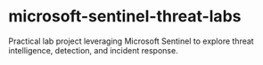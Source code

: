 # microsoft-sentinel-threat-labs
Practical lab project leveraging Microsoft Sentinel to explore threat intelligence, detection, and incident response.
